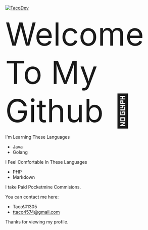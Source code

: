 <a href="https://imgbb.com/"><img src="https://i.ibb.co/VJGgZP3/TacoDev.png" alt="TacoDev" border="0"></a>

<p1 style="font-size: 100px">Welcome To My Github 👋</p1>

I'm Learning These Languages
 - Java
 - Golang

I Feel Comfortable In These Languages
 - PHP
 - Markdown

I take Paid Pocketmine Commisions. 

You can contact me here:
 - <i class="fab fa-discord"></i> Taco!#1305
 - <i class="fa fa-envelope"></i> ttaco4574@gmail.com

Thanks for viewing my profile.






